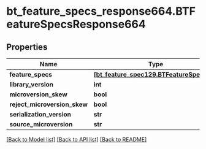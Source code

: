 # bt_feature_specs_response664.BTFeatureSpecsResponse664

## Properties
Name | Type | Description | Notes
------------ | ------------- | ------------- | -------------
**feature_specs** | [**[bt_feature_spec129.BTFeatureSpec129]**](BTFeatureSpec129.md) |  | [optional] 
**library_version** | **int** |  | [optional] 
**microversion_skew** | **bool** |  | [optional] 
**reject_microversion_skew** | **bool** |  | [optional] 
**serialization_version** | **str** |  | [optional] 
**source_microversion** | **str** |  | [optional] 

[[Back to Model list]](../README.md#documentation-for-models) [[Back to API list]](../README.md#documentation-for-api-endpoints) [[Back to README]](../README.md)


